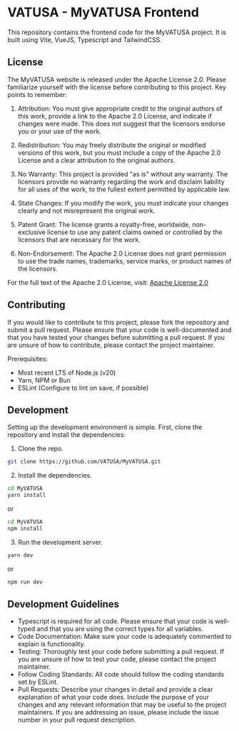 # VATUSA - MyVATUSA Frontend
This repository contains the frontend code for the MyVATUSA project. It is built using Vite, VueJS, Typescript and TailwindCSS.

## License
The MyVATUSA website is released under the Apache License 2.0. Please familiarize yourself with the license before contributing to this project. Key points to remember:

1. Attribution: You must give appropriate credit to the original authors of this work, provide a link to the Apache 2.0 License, and indicate if changes were made. This does not suggest that the licensors endorse you or your use of the work.

2. Redistribution: You may freely distribute the original or modified versions of this work, but you must include a copy of the Apache 2.0 License and a clear attribution to the original authors.

3. No Warranty: This project is provided "as is" without any warranty. The licensors provide no warranty regarding the work and disclaim liability for all uses of the work, to the fullest extent permitted by applicable law.

4. State Changes: If you modify the work, you must indicate your changes clearly and not misrepresent the original work.

5. Patent Grant: The license grants a royalty-free, worldwide, non-exclusive license to use any patent claims owned or controlled by the licensors that are necessary for the work.

6. Non-Endorsement: The Apache 2.0 License does not grant permission to use the trade names, trademarks, service marks, or product names of the licensors.

For the full text of the Apache 2.0 License, visit: [Apache License 2.0](https://www.apache.org/licenses/LICENSE-2.0)

## Contributing
If you would like to contribute to this project, please fork the repository and submit a pull request. Please ensure that your code is well-documented and that you have tested your changes before submitting a pull request. If you are unsure of how to contribute, please contact the project maintainer.

Prerequisites:
- Most recent LTS of Node.js (v20)
- Yarn, NPM or Bun
- ESLint (Configure to lint on save, if possible)

## Development

Setting up the development environment is simple. First, clone the repository and install the dependencies:

1. Clone the repo.

```bash
git clone https://github.com/VATUSA/MyVATUSA.git
```

2. Install the dependencies.
```bash
cd MyVATUSA
yarn install
```

or

```bash
cd MyVATUSA
npm install
```

3. Run the development server.
```bash
yarn dev
```

or

```bash
npm run dev
```

## Development Guidelines
- Typescript is required for all code. Please ensure that your code is well-typed and that you are using the correct types for all variables.
- Code Documentation: Make sure your code is adequately commented to explain is functionality.
- Testing: Thoroughly test your code before submitting a pull request. If you are unsure of how to test your code, please contact the project maintainer.
- Follow Coding Standards: All code should follow the coding standards set by ESLint.
- Pull Requests: Describe your changes in detail and provide a clear explanation of what your code does. Include the purpose of your changes and any relevant information that may be useful to the project maintainers. If you are addressing an issue, please include the issue number in your pull request description.
